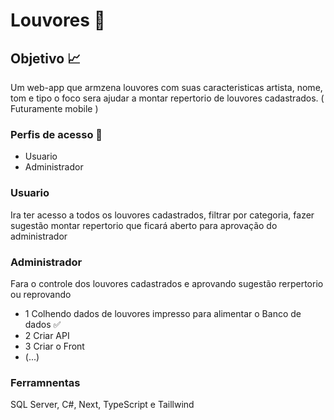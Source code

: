 # Louvores 🎼

## Objetivo 📈

Um web-app que armzena louvores com suas caracteristicas artista, nome, tom e tipo
o foco sera ajudar a montar repertorio de louvores cadastrados.
( Futuramente mobile )

### Perfis de acesso 👥 

- Usuario 
- Administrador

### Usuario 
Ira ter acesso a todos os louvores cadastrados, filtrar por categoria, fazer sugestão 
montar repertorio que ficará aberto para aprovação do administrador 

### Administrador 
Fara o controle dos louvores cadastrados e aprovando sugestão rerpertorio ou reprovando

- 1 Colhendo dados de louvores impresso para alimentar o Banco de dados ✅
- 2 Criar API
- 3 Criar o Front
- (...)

### Ferramnentas

SQL Server, C#, Next, TypeScript e Taillwind 
